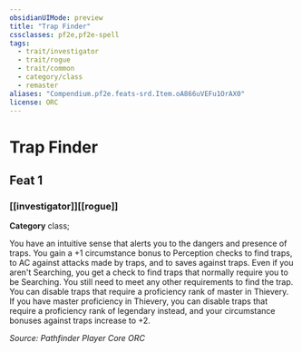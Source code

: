 ```yaml
---
obsidianUIMode: preview
title: "Trap Finder"
cssclasses: pf2e,pf2e-spell
tags:
  - trait/investigator
  - trait/rogue
  - trait/common
  - category/class
  - remaster
aliases: "Compendium.pf2e.feats-srd.Item.oA866uVEFu1OrAX0"
license: ORC
---
```

# Trap Finder
## Feat 1
### [[investigator]][[rogue]]

**Category** class; 




You have an intuitive sense that alerts you to the dangers and presence of traps. You gain a +1 circumstance bonus to Perception checks to find traps, to AC against attacks made by traps, and to saves against traps. Even if you aren't Searching, you get a check to find traps that normally require you to be Searching. You still need to meet any other requirements to find the trap. You can disable traps that require a proficiency rank of master in Thievery. If you have master proficiency in Thievery, you can disable traps that require a proficiency rank of legendary instead, and your circumstance bonuses against traps increase to +2.

*Source: Pathfinder Player Core*
*ORC*